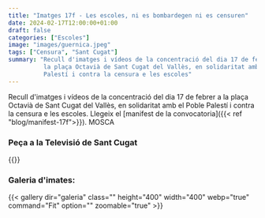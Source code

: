 ```yaml
---
title: "Imatges 17f - Les escoles, ni es bombardegen ni es censuren"
date: 2024-02-17T12:00:00+01:00
draft: false
categories: ["Escoles"]
image: "images/guernica.jpeg"
tags: ["Censura", "Sant Cugat"]
summary: "Recull d'imatges i vídeos de la concentració del dia 17 de febrer a
          la plaça Octavià de Sant Cugat del Vallès, en solidaritat amb el Poble
          Palestí i contra la censura e les escoles"
---
```


Recull d'imatges i vídeos de la concentració del dia 17 de febrer a la plaça Octavià de Sant Cugat
del Vallès, en solidaritat amb el Poble Palestí i contra la censura e les escoles. Llegeix el
[manifest de la convocatoria]({{< ref "blog/manifest-17f">}}). MOSCA

### Peça a la Televisió de Sant Cugat

{{<youtube svsu9Zknf2w>}}

### Galeria d'imates:

{{< gallery dir="galeria" class="" height="400" width="400" webp="true" command="Fit" option="" zoomable="true" >}}
